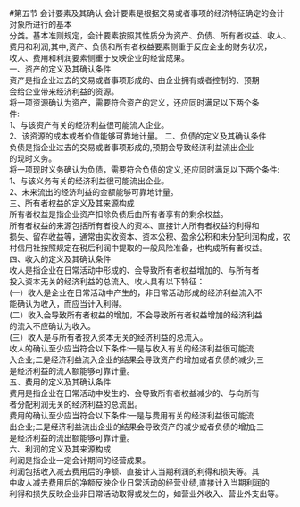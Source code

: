 #第五节 会计要素及其确认
会计要素是根据交易或者事项的经济特征确定的会计对象所进行的基本<br />
      分类。基本准则规定，会计要素按照其性质分为资产、负债、所有者权益、收人、<br />
      费用和利润,其中,资产、负债和所有者权益要素侧重于反应企业的财务状况，<br />
      收人、费用和利润要素侧重于反映企业的经营成果。<br />
      一、资产的定义及其确认条件<br />
      资产是指企业过去的交易或者事项形成的、由企业拥有或者控制的、预期<br />
      会给企业带来经济利益的资源。<br />
      将一项资源确认为资产，需要符合资产的定义，还应同时满足以下两个条<br />
      件:<br />
      1、与该资产有关的经济利益很可能流人企业。<br />
    2、该资源的成本或者价值能够可靠地计量。
    二、负债的定义及其确认条件<br />
      负债是指企业过去的交易或者事项形成的,预期会导致经济利益流出企业<br />
      的现时义务。<br />
    将一项现时义务确认为负债，需要符合负债的定义,还应同时满足以下两个条件:<br />
    1、与该义务有关的经济利益很可能流出企业。<br />
    2、未来流出的经济利益的金额能够可靠地计量。<br />
    三、所有者权益的定义及其来源构成<br />
    所有者权益是指企业资产扣除负债后由所有者享有的剩余权益。<br />
    所有者权益的来源包括所有者投人的资本、直接计人所有者权益的利得和<br />
    损失、留存收益等，通常由实收资本、资本公积、盈余公积和未分配利润构成，农<br />
    村信用社按照规定在税后利润中提取的一般风险准备，也构成所有者权益。<br />
    四、收入的定义及其确认条件<br />
    收人是指企业在日常活动中形成的、会导致所有者权益增加的、与所有者<br />
    投入资本无关的经济利益的总流入。收人具有以下特征：<br />
    (一）收人是企业在日常活动中产生的，非日常活动形成的经济利益流入不<br />
    能确认为收入，而应当计入利得。<br />
    (二）收入会导致所有者权益的增加，不会导致所有者权益增加的经济利益<br />
    的流入不应确认为收入。<br />
    (三）收人是与所有者投入资本无关的经济利益的总流入。<br />
    收人的确认至少应当符合以下条件:一是与收入有关的经济利益很可能流<br />
    入企业;二是经济利益流入企业的结果会导致资产的增加或者负债的减少;三<br />
    是经济利益的流入额能够可靠计量。<br />
    五、费用的定义及其确认条件<br />
    费用是指企业在日常活动中发生的、会导致所有者权益减少的、与向所有<br />
    者分配利润无关的经济利益的总流出。<br />
    费用的确认至少应当符合以下条件:一是与费用有关的经济利益很可能流<br />
    出企业;二是经济利益流出企业的结果会导致资产的减少或者负债的增加;三<br />
    是经济利益的流出额能够可靠计量。<br />
    六、利润的定义及其来源构成<br />
    利润是指企业一定会计期间的经营成果。<br />
    利润包括收入减去费用后的净额、直接计人当期利润的利得和损失等。其<br />
    中收人减去费用后的净额反映企业日常活动的经营业绩,直接计入当期利润的<br />
    利得和损失反映企业非日常活动取得或发生的，如营业外收入、营业外支出等。
